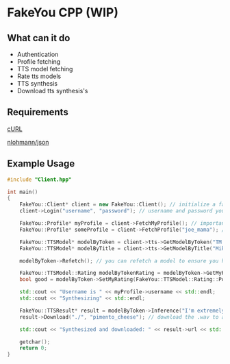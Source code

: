 # FakeYou CPP (WIP)

## What can it do
- Authentication
- Profile fetching
- TTS model fetching
- Rate tts models
- TTS synthesis
- Download tts synthesis's

## Requirements
[cURL](https://curl.se/)

[nlohmann/json](https://github.com/nlohmann/json)

## Example Usage
```cpp
#include "Client.hpp"

int main()
{
	FakeYou::Client* client = new FakeYou::Client(); // initialize a fakeyou client
	client->Login("username", "password"); // username and password you signed up with, don't call this function if you want to be represented as anonymous

	FakeYou::Profile* myProfile = client->FetchMyProfile(); // important: this will return nullptr if you're not logged in
	FakeYou::Profile* someProfile = client->FetchProfile("joe_mama"); // fetch a profile by username

	FakeYou::TTSModel* modelByToken = client->tts->GetModelByToken("TM:tzjnqpmep7tn"); // fetch tts model by token
	FakeYou::TTSModel* modelByTitle = client->tts->GetModelByTitle("Mike Ehrmantraut"); // fetch tts model by title

	modelByToken->Refetch(); // you can refetch a model to ensure you have up-to-date information

	FakeYou::TTSModel::Rating modelByTokenRating = modelByToken->GetMyRating(); // the logged in user's rating
	bool good = modelByToken->SetMyRating(FakeYou::TTSModel::Rating::Positive); // set the logged in user's rating

	std::cout << "Username is " << myProfile->username << std::endl;
	std::cout << "Synthesizing" << std::endl;

	FakeYou::TTSResult* result = modelByToken->Inference("I'm extremely tired, god help me."); // the fun part, synthesize some text using your model!
	result->Download("./", "pimento_cheese"); // download the .wav to a path with a name

	std::cout << "Synthesized and downloaded: " << result->url << std::endl;

	getchar();
	return 0;
}
```